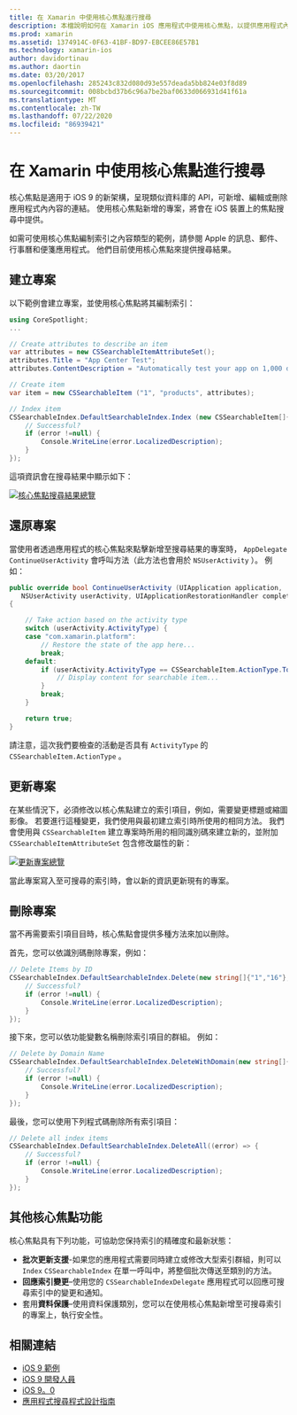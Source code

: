 ```yaml
---
title: 在 Xamarin 中使用核心焦點進行搜尋
description: 本檔說明如何在 Xamarin iOS 應用程式中使用核心焦點，以提供應用程式內內容的連結。 它討論如何建立、還原、更新和刪除可搜尋的專案。
ms.prod: xamarin
ms.assetid: 1374914C-0F63-41BF-BD97-EBCEE86E57B1
ms.technology: xamarin-ios
author: davidortinau
ms.author: daortin
ms.date: 03/20/2017
ms.openlocfilehash: 285243c832d080d93e557deada5bb824e03f8d89
ms.sourcegitcommit: 008bcbd37b6c96a7be2baf0633d066931d41f61a
ms.translationtype: MT
ms.contentlocale: zh-TW
ms.lasthandoff: 07/22/2020
ms.locfileid: "86939421"
---
```

# <a name="search-with-core-spotlight-in-xamarinios"></a>在 Xamarin 中使用核心焦點進行搜尋

核心焦點是適用于 iOS 9 的新架構，呈現類似資料庫的 API，可新增、編輯或刪除應用程式內內容的連結。 使用核心焦點新增的專案，將會在 iOS 裝置上的焦點搜尋中提供。

如需可使用核心焦點編制索引之內容類型的範例，請參閱 Apple 的訊息、郵件、行事曆和便箋應用程式。 他們目前使用核心焦點來提供搜尋結果。

## <a name="creating-an-item"></a>建立專案

以下範例會建立專案，並使用核心焦點將其編制索引：

```csharp
using CoreSpotlight;
...

// Create attributes to describe an item
var attributes = new CSSearchableItemAttributeSet();
attributes.Title = "App Center Test";
attributes.ContentDescription = "Automatically test your app on 1,000 devices in the cloud.";

// Create item
var item = new CSSearchableItem ("1", "products", attributes);

// Index item
CSSearchableIndex.DefaultSearchableIndex.Index (new CSSearchableItem[]{ item }, (error) => {
    // Successful?
    if (error !=null) {
        Console.WriteLine(error.LocalizedDescription);
    }
});
```

這項資訊會在搜尋結果中顯示如下：

[![核心焦點搜尋結果總覽](corespotlight-images/corespotlight01.png)](corespotlight-images/corespotlight01.png#lightbox)

## <a name="restoring-an-item"></a>還原專案

當使用者透過應用程式的核心焦點來點擊新增至搜尋結果的專案時， `AppDelegate` `ContinueUserActivity` 會呼叫方法（此方法也會用於 `NSUserActivity` ）。 例如：

```csharp
public override bool ContinueUserActivity (UIApplication application,
   NSUserActivity userActivity, UIApplicationRestorationHandler completionHandler)
{

    // Take action based on the activity type
    switch (userActivity.ActivityType) {
    case "com.xamarin.platform":
        // Restore the state of the app here...
        break;
    default:
        if (userActivity.ActivityType == CSSearchableItem.ActionType.ToString ()) {
            // Display content for searchable item...
        }
        break;
    }

    return true;
}
```

請注意，這次我們要檢查的活動是否具有 `ActivityType` 的 `CSSearchableItem.ActionType` 。

## <a name="updating-an-item"></a>更新專案

在某些情況下，必須修改以核心焦點建立的索引項目，例如，需要變更標題或縮圖影像。 若要進行這種變更，我們使用與最初建立索引時所使用的相同方法。
我們會使用與 `CSSearchableItem` 建立專案時所用的相同識別碼來建立新的，並附加 `CSSearchableItemAttributeSet` 包含修改屬性的新：

[![更新專案總覽](corespotlight-images/corespotlight02.png)](corespotlight-images/corespotlight02.png#lightbox)

當此專案寫入至可搜尋的索引時，會以新的資訊更新現有的專案。

## <a name="deleting-an-item"></a>刪除專案

當不再需要索引項目目時，核心焦點會提供多種方法來加以刪除。

首先，您可以依識別碼刪除專案，例如：

```csharp
// Delete Items by ID
CSSearchableIndex.DefaultSearchableIndex.Delete(new string[]{"1","16"},(error) => {
    // Successful?
    if (error !=null) {
        Console.WriteLine(error.LocalizedDescription);
    }
});
```

接下來，您可以依功能變數名稱刪除索引項目的群組。 例如：

```csharp
// Delete by Domain Name
CSSearchableIndex.DefaultSearchableIndex.DeleteWithDomain(new string[]{"domain-name"},(error) => {
    // Successful?
    if (error !=null) {
        Console.WriteLine(error.LocalizedDescription);
    }
});
```

最後，您可以使用下列程式碼刪除所有索引項目：

```csharp
// Delete all index items
CSSearchableIndex.DefaultSearchableIndex.DeleteAll((error) => {
    // Successful?
    if (error !=null) {
        Console.WriteLine(error.LocalizedDescription);
    }
});
```

## <a name="additional-core-spotlight-features"></a>其他核心焦點功能

核心焦點具有下列功能，可協助您保持索引的精確度和最新狀態：

- **批次更新支援**-如果您的應用程式需要同時建立或修改大型索引群組，則可以 `Index` `CSSearchableIndex` 在單一呼叫中，將整個批次傳送至類別的方法。
- **回應索引變更**–使用您的 `CSSearchableIndexDelegate` 應用程式可以回應可搜尋索引中的變更和通知。
- 套用**資料保護**–使用資料保護類別，您可以在使用核心焦點新增至可搜尋索引的專案上，執行安全性。

## <a name="related-links"></a>相關連結

- [iOS 9 範例](https://docs.microsoft.com/samples/browse/?products=xamarin&term=Xamarin.iOS+iOS9)
- [iOS 9 開發人員](https://developer.apple.com/ios/pre-release/)
- [iOS 9。0](https://developer.apple.com/library/prerelease/ios/releasenotes/General/WhatsNewIniOS/Articles/iOS9.html)
- [應用程式搜尋程式設計指南](https://developer.apple.com/library/prerelease/ios/documentation/General/Conceptual/AppSearch/index.html#//apple_ref/doc/uid/TP40016308)
